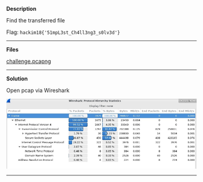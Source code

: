 **Description**

Find the transferred file

Flag: `hackim18{'51mpL3st_Ch4ll3ng3_s0lv3d'}`


-----


**Files**


[challenge.pcapng](https://s3.amazonaws.com/hackim18/misc/pcap/challenge.pcapng)


-----


**Solution**

Open pcap via Wireshark

![](https://github.com/ambalabanov/writeups/raw/master/nullcomHackIM2018/Misc2/statistics.jpg)


-----
